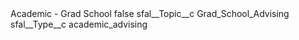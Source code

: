 <?xml version="1.0" encoding="UTF-8"?>
<CustomMetadata xmlns="http://soap.sforce.com/2006/04/metadata" xmlns:xsi="http://www.w3.org/2001/XMLSchema-instance" xmlns:xsd="http://www.w3.org/2001/XMLSchema">
    <label>Academic - Grad School</label>
    <protected>false</protected>
    <values>
        <field>sfal__Topic__c</field>
        <value xsi:type="xsd:string">Grad_School_Advising</value>
    </values>
    <values>
        <field>sfal__Type__c</field>
        <value xsi:type="xsd:string">academic_advising</value>
    </values>
</CustomMetadata>
